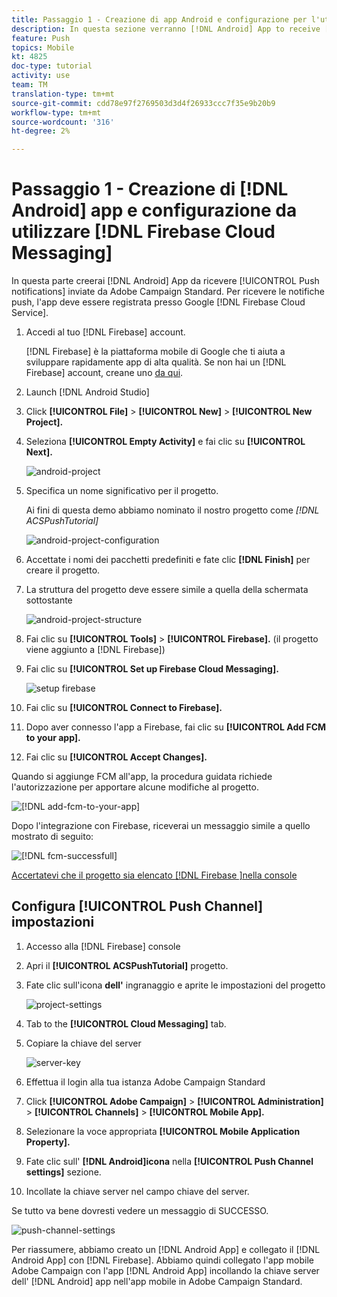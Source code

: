 ```yaml
---
title: Passaggio 1 - Creazione di app Android e configurazione per l'utilizzo di Firebase Cloud Messaging
description: In questa sezione verranno [!DNL Android] App to receive [!UICONTROL Push notifications] creati  Adobe Campaign Standard. Per ricevere le notifiche push, l'app deve essere registrata presso Google's [!DNL Firebase Cloud Service].
feature: Push
topics: Mobile
kt: 4825
doc-type: tutorial
activity: use
team: TM
translation-type: tm+mt
source-git-commit: cdd78e97f2769503d3d4f26933ccc7f35e9b20b9
workflow-type: tm+mt
source-wordcount: '316'
ht-degree: 2%

---
```



# Passaggio 1 - Creazione di [!DNL Android] app e configurazione da utilizzare [!DNL Firebase Cloud Messaging]

In questa parte creerai [!DNL Android] App da ricevere [!UICONTROL Push notifications] inviate da  Adobe Campaign Standard. Per ricevere le notifiche push, l&#39;app deve essere registrata presso Google [!DNL Firebase Cloud Service].

1. Accedi al tuo [!DNL Firebase] account.

   [!DNL Firebase] è la piattaforma mobile di Google che ti aiuta a sviluppare rapidamente app di alta qualità. Se non hai un [!DNL Firebase] account, creane uno [da qui](https://firebase.google.com).

2. Launch [!DNL Android Studio]
3. Click **[!UICONTROL File]** > **[!UICONTROL New]** > **[!UICONTROL New Project].**
4. Seleziona **[!UICONTROL Empty Activity]** e fai clic su **[!UICONTROL Next].**

   ![android-project](assets/android-project.PNG)

5. Specifica un nome significativo per il progetto.

   Ai fini di questa demo abbiamo nominato il nostro progetto come *[!DNL ACSPushTutorial]*

   ![android-project-configuration](assets/android-project-configuration.PNG)

6. Accettate i nomi dei pacchetti predefiniti e fate clic **[!DNL Finish]** per creare il progetto.
7. La struttura del progetto deve essere simile a quella della schermata sottostante

   ![android-project-structure](assets/android-project-structure.PNG)

8. Fai clic su **[!UICONTROL Tools]** > **[!UICONTROL Firebase].** (il progetto viene aggiunto a [!DNL Firebase])
9. Fai clic su **[!UICONTROL Set up Firebase Cloud Messaging].**

   ![setup firebase](assets/android-project-firebase-messaging.PNG)

10. Fai clic su **[!UICONTROL Connect to Firebase].**
11. Dopo aver connesso l&#39;app a Firebase, fai clic su **[!UICONTROL Add FCM to your app].**
12. Fai clic su **[!UICONTROL Accept Changes].**

   Quando si aggiunge FCM all&#39;app, la procedura guidata richiede l&#39;autorizzazione per apportare alcune modifiche al progetto.

   ![[!DNL add-fcm-to-your-app]](assets/firebase-add-fcm-to-app.PNG)

Dopo l&#39;integrazione con Firebase, riceverai un messaggio simile a quello mostrato di seguito:

![[!DNL fcm-successfull]](assets/android-firebase-success.PNG)

[Accertatevi che il progetto sia elencato [!DNL Firebase ]nella console](https://console.firebase.google.com/)

## Configura [!UICONTROL Push Channel] impostazioni

1. Accesso alla [!DNL Firebase] console
2. Apri il **[!UICONTROL ACSPushTutorial]** progetto.
3. Fate clic sull&#39;icona **dell&#39;** ingranaggio e aprite le impostazioni del progetto

   ![project-settings](assets/firebase-project-settings.PNG)

4. Tab to the **[!UICONTROL Cloud Messaging]** tab.
5. Copiare la chiave del server

   ![server-key](assets/firebase-server-key.PNG)

6. Effettua il login alla tua istanza  Adobe Campaign Standard
7. Click **[!UICONTROL Adobe Campaign]** > **[!UICONTROL Administration]** > **[!UICONTROL Channels]** > **[!UICONTROL Mobile App].**
8. Selezionare la voce appropriata **[!UICONTROL Mobile Application Property].**
9. Fate clic sull&#39; **[!DNL Android]icona** nella **[!UICONTROL Push Channel settings]** sezione.
10. Incollate la chiave server nel campo chiave del server.

Se tutto va bene dovresti vedere un messaggio di SUCCESSO.

![push-channel-settings](assets/push-channel-settings.PNG)

Per riassumere, abbiamo creato un [!DNL Android App] e collegato il [!DNL Android App] con [!DNL Firebase]. Abbiamo quindi collegato l&#39;app mobile  Adobe Campaign con l&#39;app [!DNL Android App] incollando la chiave server dell&#39; [!DNL Android] app nell&#39;app mobile in  Adobe Campaign Standard.

